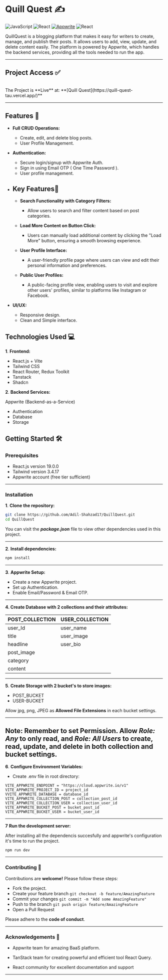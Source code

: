# Quill Quest ✍️

![JavaScript](https://img.shields.io/badge/-JavaScript-333333?style=flat&logo=javascript)
![React](https://img.shields.io/badge/-React-333333?style=flat&logo=react)
[![Appwrite](https://img.shields.io/badge/appwrite-black?logo=appwrite&logoColor=FD366E)](https://appwrite.io)
![React](https://img.shields.io/badge/-TanStack%20Query-F16E29?style=flat&logo=react)

QuillQuest is a blogging platform that makes it easy for writers to create, manage, and publish their posts. It allows users to add, view, update, and delete content easily. The platform is powered by Appwrite, which handles the backend services, providing all the tools needed to run the app.

---

## **Project Access** ✅

</br>
The Project is **Live** at: **[Quill Quest](https://quill-quest-tau.vercel.app/)**

</br>

---

## **Features** 🚀

- **Full CRUD Operations:**

  - Create, edit, and delete blog posts.
  - User Profile Management.

- **Authentication:**
  - Secure login/signup with Appwrite Auth.
  - Sign in using Email OTP ( One Time Password ).
  - User profile management.
- ## **Key Features🔑**

  - **Search Functionality with Category Filters:**

    - Allow users to search and filter content based on post categories.

  - **Load More Content on Button Click:**

    - Users can manually load additional content by clicking the "Load More" button, ensuring a smooth browsing experience.

  - **User Profile Interface:**

    - A user-friendly profile page where users can view and edit their personal information and preferences.

  - **Public User Profiles:**
    - A public-facing profile view, enabling users to visit and explore other users' profiles, similar to platforms like Instagram or Facebook.

- **UI/UX:**
  - Responsive design.
  - Clean and Simple interface.

## **Technologies Used** 💻

**1**. **Frontend:**

- React.js + Vite
- Tailwind CSS
- React Router, Redux Toolkit
- Tanstack
- Shadcn

**2**. **Backend Services:**

Appwrite (Backend-as-a-Service)

- Authentication
- Database
- Storage

## **Getting Started** 🛠️

### Prerequisites

- React.js version 19.0.0
- Tailwind version 3.4.17
- Appwrite account (free tier sufficient)

---

### **Installation**

**1**. **Clone the repository:**

```bash
git clone https://github.com/Adil-Shahzad17/QuillQuest.git
cd QuillQuest
```

You can visit the **_package.json_** file to view other dependencies used in this project.

---

**2**. **Install dependencies:**

```bash
npm install
```

---

**3**. **Appwrite Setup:**

- Create a new Appwrite project.
- Set up Authentication.
- Enable Email/Password & Email OTP.

---

**4. Create Database with 2 collections and their attributes:**

| POST_COLLECTION | USER_COLLECTION |
| --------------- | --------------- |
| user_Id         | user_name       |
| title           | user_image      |
| headline        | user_bio        |
| post_image      |                 |
| category        |                 |
| content         |                 |

---

**5**. **Create Storage with 2 bucket's to store images:**

- POST_BUCKET
- USER-BUCKET

Allow jpg, png, JPEG as **Allowed File Extensions** in each bucket settings.

---

## **Note**: Remember to set **Permission**. Allow **_Role: Any_** to only read, and **_Role: All Users_** to create, read, update, and delete in both **collection** and **bucket** settings.

**6**. **Configure Environment Variables:**

- Create .env file in root directory:

```
VITE_APPWRITE_ENDPOINT = "https://cloud.appwrite.io/v1"
VITE_APPWRITE_PROJECT_ID = project_id
VVITE_APPWRITE_DATABASE = database_id
VITE_APPWRITE_COLLECTION_POST = collection_post_id
VITE_APPWRITE_COLLECTION_USER = collection_user_id
VITE_APPWRITE_BUCKET_POST = bucket_post_id
VITE_APPWRITE_BUCKET_USER = bucket_user_id
```

---

**7** **Run the development server:**

After installing all the dependencis succesfully and appwrite's configuration it's time to run the project.

```bash
npm run dev
```

---

### **Contributing** 🤝

Contributions are **welcome!**
Please follow these steps:

- Fork the project.
- Create your feature branch `git checkout -b feature/AmazingFeature`
- Commit your changes `git commit -m "Add some AmazingFeature"`
- Push to the branch `git push origin feature/AmazingFeature`
- Open a Pull Request

Please adhere to the **code of conduct**.

---

### **Acknowledgements** 🙏

- Appwrite team for amazing BaaS platform.

- TanStack team for creating powerful and efficient tool React Query.

- React community for excellent documentation and support

---
